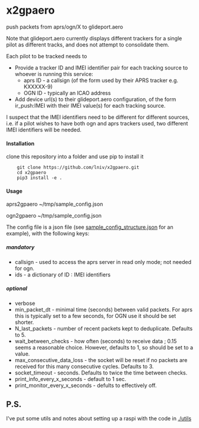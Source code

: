 # x2gpaero
push packets from aprs/ogn/X to glideport.aero

Note that glideport.aero currently displays different trackers for a single pilot as different tracks, and does not attempt to consolidate them.

Each pilot to be tracked needs to 
* Provide a tracker ID and IMEI identifier pair for each tracking source to whoever is running this service:
	* aprs ID - a callsign (of the form used by their APRS tracker e.g. KXXXXX-9)
	* OGN ID - typically an ICAO address
* Add device url(s) to their glideport.aero configuration, of the form ir_push:IMEI with their IMEI value(s) for each tracking source.

I suspect that the IMEI identifiers need to be different for different sources, i.e. if a pilot wishes to have both ogn and aprs trackers used, two different IMEI identifiers will be needed.

#### Installation

clone this repository into a folder and use pip to install it
~~~~
	git clone https://github.com/lniv/x2gpaero.git
	cd x2gpaero
	pip3 install -e .
~~~~
		
#### Usage

aprs2gpaero ~/tmp/sample_config.json

ogn2gpaero ~/tmp/sample_config.json


The config file is a json file (see [sample_config_structure.json](./sample_config_structure.json) for an example), with the following keys:
##### mandatory
* callsign - used to access the aprs server in read only mode; not needed for ogn.
* ids - a dictionary of ID : IMEI identifiers

##### optional
* verbose
* min_packet_dt - minimal time (seconds) between valid packets. For aprs this is typically set to a few seconds, for OGN use it should be set shorter.
* N_last_packets - number of recent packets kept to deduplicate. Defaults to 5.
* wait_between_checks - how often (seconds) to receive data ; 0.15 seems a reasonable choice. However, defaults to 1, so should be set to a value.
* max_consecutive_data_loss - the socket will be reset if no packets are received for this many consecutive cycles. Defaults to 3.
* socket_timeout - seconds. Defaults to twice the time between checks.
* print_info_every_x_seconds -  default to 1 sec.
* print_monitor_every_x_seconds  - defults to effectively off.


## P.S.
I've put some utils and notes about setting up a raspi with the code in  [./utils](./utils)
